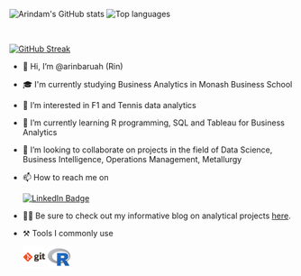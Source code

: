 ![Arindam's GitHub stats](https://github-readme-stats.vercel.app/api?username=arinbaruah&show_icons=true&theme=gradient&rank_icon=github)
![Top languages](https://github-readme-stats.vercel.app/api/top-langs/?username=arinbaruah&hide=html,JavaScript,PostScript,SCSS,Less&layout=compact&langs_count=10)


  <img src="https://komarev.com/ghpvc/?username=arinbaruah&style=flat-square&color=blue" alt=""/>

  [![GitHub Streak](http://github-readme-streak-stats.herokuapp.com?user=arinbaruah&theme=dark&background=000000)](https://git.io/streak-stats)

- 👋 Hi, I’m @arinbaruah (Rin)
- 🎓 I'm currently studying Business Analytics in Monash Business School
- 👀 I’m interested in F1 and Tennis data analytics  
- 🌱 I’m currently learning R programming, SQL and Tableau for Business Analytics
- 💞️ I’m looking to collaborate on projects in the field of Data Science, Business Intelligence, Operations Management, Metallurgy 
- 📫 How to reach me on <div id="badges">
  <a href="[LinkedIn](https://www.linkedin.com/in/arindam-baruah/)">
    <img src="https://img.shields.io/badge/LinkedIn-blue?style=for-the-badge&logo=linkedin&logoColor=white" alt="LinkedIn Badge"/>
  </a>
- 🕵️‍♂️ Be sure to check out my informative blog on analytical projects [here](https://arinbaruah.github.io/Rinsights_blog/).
- ⚒️ Tools I commonly use

  <div>
  <img src="https://github.com/devicons/devicon/blob/master/icons/git/git-original-wordmark.svg" title="Git" **alt="Git" width="40" height="40"/>
  <img src="https://github.com/devicons/devicon/blob/master/icons/r/r-original.svg" title="Git" **alt="Git" width="40" height="40"/>
</div>

<!---
arinbaruah/arinbaruah is a ✨ special ✨ repository because its `README.md` (this file) appears on your GitHub profile.
You can click the Preview link to take a look at your changes.
--->
